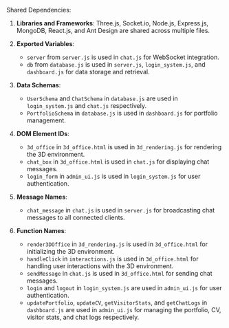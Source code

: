 Shared Dependencies:

1. **Libraries and Frameworks**: Three.js, Socket.io, Node.js, Express.js, MongoDB, React.js, and Ant Design are shared across multiple files.

2. **Exported Variables**: 
   - `server` from `server.js` is used in `chat.js` for WebSocket integration.
   - `db` from `database.js` is used in `server.js`, `login_system.js`, and `dashboard.js` for data storage and retrieval.

3. **Data Schemas**: 
   - `UserSchema` and `ChatSchema` in `database.js` are used in `login_system.js` and `chat.js` respectively.
   - `PortfolioSchema` in `database.js` is used in `dashboard.js` for portfolio management.

4. **DOM Element IDs**: 
   - `3d_office` in `3d_office.html` is used in `3d_rendering.js` for rendering the 3D environment.
   - `chat_box` in `3d_office.html` is used in `chat.js` for displaying chat messages.
   - `login_form` in `admin_ui.js` is used in `login_system.js` for user authentication.

5. **Message Names**: 
   - `chat_message` in `chat.js` is used in `server.js` for broadcasting chat messages to all connected clients.

6. **Function Names**: 
   - `render3DOffice` in `3d_rendering.js` is used in `3d_office.html` for initializing the 3D environment.
   - `handleClick` in `interactions.js` is used in `3d_office.html` for handling user interactions with the 3D environment.
   - `sendMessage` in `chat.js` is used in `3d_office.html` for sending chat messages.
   - `login` and `logout` in `login_system.js` are used in `admin_ui.js` for user authentication.
   - `updatePortfolio`, `updateCV`, `getVisitorStats`, and `getChatLogs` in `dashboard.js` are used in `admin_ui.js` for managing the portfolio, CV, visitor stats, and chat logs respectively.